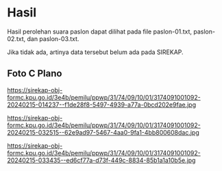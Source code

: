 # Hasil

Hasil perolehan suara paslon dapat dilihat pada file paslon-01.txt, paslon-02.txt, dan paslon-03.txt.

Jika tidak ada, artinya data tersebut belum ada pada SIREKAP.

## Foto C Plano

https://sirekap-obj-formc.kpu.go.id/3e4b/pemilu/ppwp/31/74/09/10/01/3174091001092-20240215-014237--f1de28f8-5497-4939-a77a-0bcd202e9fae.jpg

https://sirekap-obj-formc.kpu.go.id/3e4b/pemilu/ppwp/31/74/09/10/01/3174091001092-20240215-032515--62e9ad97-5467-4aa0-9fa1-4bb800608dac.jpg

https://sirekap-obj-formc.kpu.go.id/3e4b/pemilu/ppwp/31/74/09/10/01/3174091001092-20240215-033435--ed6cf77a-d73f-449c-8834-85b1a1a10b5e.jpg
